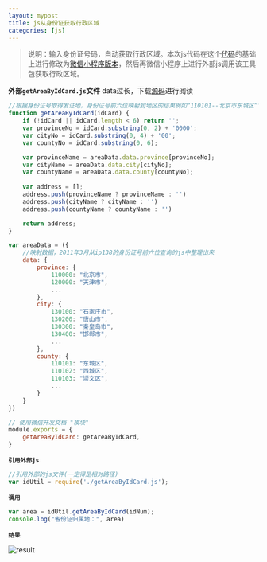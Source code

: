 ```yaml
---
layout: mypost
title: js从身份证获取行政区域
categories: [js]
---
```


> 说明：输入身份证号码，自动获取行政区域。本次js代码在这个[代码](id_card_area.js)的基础上进行修改为[微信小程序版本](getAreaByIdCard.js)，然后再微信小程序上进行外部js调用该工具包获取行政区域。

**外部`getAreaByIdCard.js`文件** data过长，下载[源码](getAreaByIdCard.js)进行阅读

```js
//根据身份证号取得发证地，身份证号前六位映射到地区的结果例如“110101--北京市东城区”“411202--河南省三门峡市湖滨区”
function getAreaByIdCard(idCard) {
    if (!idCard || idCard.length < 6) return '';
    var provinceNo = idCard.substring(0, 2) + '0000';
    var cityNo = idCard.substring(0, 4) + '00';
    var countyNo = idCard.substring(0, 6);

    var provinceName = areaData.data.province[provinceNo];
    var cityName = areaData.data.city[cityNo];
    var countyName = areaData.data.county[countyNo];
    
    var address = [];
    address.push(provinceName ? provinceName : '')
    address.push(cityName ? cityName : '')
    address.push(countyName ? countyName : '')

    return address;
}

var areaData = ({
    //映射数据，2011年3月从ip138的身份证号前六位查询的js中整理出来
    data: {
        province: {
            110000: "北京市",
            120000: "天津市",
            ...
        },
        city: {
            130100: "石家庄市",
            130200: "唐山市",
            130300: "秦皇岛市",
            130400: "邯郸市",
            ...
        },
        county: {
            110101: "东城区",
            110102: "西城区",
            110103: "崇文区",
            ...
        }
    }
})

// 使用微信开发文档 "模块"
module.exports = {
    getAreaByIdCard: getAreaByIdCard,
}
```

**`引用外部js`**

```js
//引用外部的js文件(一定得是相对路径)
var idUtil = require('./getAreaByIdCard.js');
```

**`调用`**

```js
var area = idUtil.getAreaByIdCard(idNum);
console.log("省份证归属地：", area)
```

**`结果`**

![result](result.png)